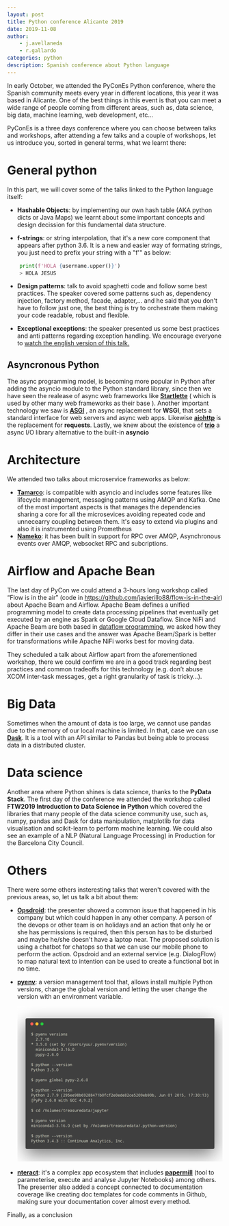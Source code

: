 ```yaml
---
layout: post
title: Python conference Alicante 2019
date: 2019-11-08
author: 
    - j.avellaneda 
    - r.gallardo
categories: python 
description: Spanish conference about Python language
---
```


In early October, we attended the PyConEs Python conference, where the Spanish community meets every year in different locations, this year it was based in Alicante. 
One of the best things in this event is that you can meet a wide range of people coming from different areas, such as, data science, big data, machine learning, web development, etc...

PyConEs is a three days conference where you can choose between talks and workshops, after attending a few talks and a couple of workshops, let us introduce you, sorted in general terms, what we learnt there:


# General python
In this part, we will cover some of the talks linked to the Python language itself:
* **Hashable Objects**: by implementing our own hash table (AKA python dicts or Java Maps) we learnt about some important concepts and design decission for this fundamental data structure.

* **f-strings**: or string interpolation, that it's a new core component that appears after python 3.6. It is a new and easier way of formating strings, you just need to prefix your string with a "f'" as below:

```python
    print(f'HOLA {username.upper()}')
    > HOLA JESUS
```
* **Design patterns**: talk to avoid spaghetti code and follow some best practices. The speaker covered some patterns such as, dependency injection, factory method, facade, adapter,... and he said that you don't have to follow just one, the best thing is try to orchestrate them making your code readable, robust and flexible. 

* **Exceptional exceptions**: the speaker presented us some best practices and anti patterns regarding exception handling. We encourage everyone to [watch the english version of this talk.](https://www.youtube.com/watch?v=V2fGAv2R5j8)

## Asyncronous Python
The async programming model, is becoming more popular in Python after adding the asyncio module to the Python standard library, since then we have seen the realease of async web frameworks like [**Startlette**](https://www.starlette.io/) ( which is used by other many web frameworks as their base ). Another important technology we saw is  [**ASGI**](https://asgi.readthedocs.io/en/latest/) , an async replacement for **WSGI**, that sets a standard interface for web servers and async web apps. Likewise [**aiohttp**](https://aiohttp.readthedocs.io/en/stable/) is the replacement for **requests**. 
Lastly, we knew about the existence of [**trio**](https://trio.readthedocs.io/en/stable/) a async I/O library alternative to the built-in **asyncio**


# Architecture 
We attended two talks about microservice frameworks as below:
- [**Tamarco**](https://pypi.org/project/tamarco/): is compatible with asyncio and includes some features like lifecycle management, messaging patterns using AMQP and Kafka. One of the most important aspects is that manages the dependencies sharing a core for all the microsevices avoiding repeated code and unnecearry coupling between them. It's easy to extend via plugins and also it is instrumented using Prometheus 
- [**Nameko**](https://www.nameko.io/): it has been built in support for RPC over AMQP, Asynchronous events over AMQP, websocket RPC and subcriptions.


# Airflow and Apache Bean
The last day of PyCon we could attend a 3-hours long workshop called “Flow is in the air” (code in https://github.com/javierillo88/flow-is-in-the-air) about Apache Beam and Airflow. Apache Beam defines a unified programming model to create data processing pipelines that eventually get executed by an engine as Spark or Google Cloud Dataflow. Since NiFi and Apache Beam are both based in [dataflow programming](https://en.wikipedia.org/wiki/Dataflow_programming ), we asked how they differ in their use cases and the answer was Apache Beam/Spark is better for transformations while Apache NiFi works best for moving data.

They scheduled a talk about Airflow apart from the aforementioned workshop, there we could confirm we are in a good track regarding best practices and common tradeoffs for this technology (e.g. don’t abuse XCOM inter-task messages, get a right granularity of task is tricky…).


# Big Data
Sometimes when the amount of data is too large, we cannot use pandas due to the memory of our local machine is limited. In that, case we can use [**Dask**](https://dask.org/). It is a tool with an API similar to Pandas but being able to process data in a distributed cluster.


# Data science
Another area where Python shines is data science, thanks to the **PyData Stack**. The first day of the conference we attended the workshop called **FTW2019 Introduction to Data Science in Python** which covered the libraries that many people of the data science community use, such as, numpy, pandas and Dask for data manipulation, matplotlib for data visualisation and scikit-learn to perform machine learning. 
We could also see an example of a NLP (Natural Language Processing) in Production for the Barcelona City Council. 


# Others
There were some others insteresting talks that weren't covered with the previous areas, so, let us talk a bit about them: 
- [**Opsdroid**](https://anxodio.github.io/chatops-101-pycones/#/1): the presenter showed a common issue that happened in his company but which could happen in any other company. A person of the devops or other team is on holidays and an action that only he or she has permissions is required, then this person has to be disturbed and maybe he/she doesn't have a laptop near. The proposed solution is using a chatbot for chatops so that we can use our mobile phone to perform the action. Opsdroid and an external service (e.g. DialogFlow) to map natural text to intention can be used to create a functional bot in no time.

- [**pyenv**](https://github.com/pyenv/pyenv): a version management tool that, allows install multiple Python versions, change the global version and letting the user change the version with an environment variable. 

    ![alt text](/assets/images/post-images/2019_11_08_pycon_es_2019.png "Pyenv")

- [**nteract**](https://nteract.io/): it's a complex app ecosystem that includes [**papermill**](https://github.com/nteract/papermill) (tool to parameterise, execute and analyse Jupyter Notebooks) among others. The presenter also added a concept connected to documentation coverage like creating doc templates for code comments in Github, making sure your documentation cover almost every method.


Finally, as a conclusion 

